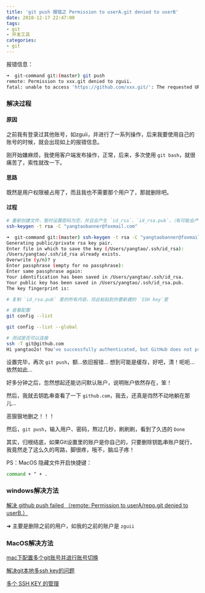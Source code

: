 ```yaml
---
title: 'git push 报错之 Permission to userA.git denied to userB'
date: 2018-12-17 22:47:00
tags:
- git
- 开发工具
categories:
- git
---
```


报错信息：
```bash
➜  git-command git:(master) git push
remote: Permission to xxx.git denied to zguii.
fatal: unable to access 'https://github.com/xxx.git/': The requested URL returned error: 403
```
<!--more-->
### 解决过程

#### 原因
之前我有登录过其他账号，如zguii，并进行了一系列操作，后来我要使用自己的账号的时候，就会出现如上的报错信息。

刚开始嫌麻烦，我使用客户端发布操作，正常，后来，多次使用 `git bash`，就很痛苦了，索性就改一下。 

#### 思路
既然是用户权限被占用了，而且我也不需要那个用户了，那就删除吧。

#### 过程

```bash
# 重新创建文件，暂时设置密码为空，并且会产生 `id_rsa`、`id_rsa.pub`，（有可能会产生 config ，但有可能是空文件）
ssh-keygen -t rsa -C "yangtaobanner@foxmail.com"

➜  git-command git:(master) ssh-keygen -t rsa -C "yangtaobanner@foxmail.com"
Generating public/private rsa key pair.
Enter file in which to save the key (/Users/yangtao/.ssh/id_rsa): 
/Users/yangtao/.ssh/id_rsa already exists.
Overwrite (y/n)? y
Enter passphrase (empty for no passphrase): 
Enter same passphrase again: 
Your identification has been saved in /Users/yangtao/.ssh/id_rsa.
Your public key has been saved in /Users/yangtao/.ssh/id_rsa.pub.
The key fingerprint is:

# 复制 `id_rsa.pub` 里的所有内容，将此粘贴到你要新建的 `SSH key`里

# 查看配置
git config --list

git config --list --global

# 测试是否可以连接
ssh -T git@github.com
Hi yangtao2o! You've successfully authenticated, but GitHub does not provide shell access.

```

设置完毕，再次 `git push`，额...依旧报错...
想到可能是缓存，好吧，清！呃呃...依然如此...

好多分钟之后，忽然想起还能访问默认账户，说明账户依然存在，笨！

然后，我就去钥匙串查看了一下 `github.com`，我去，还真是岿然不动地躺在那儿...

恶狠狠地删之！！！

然后，`git push`，输入用户、密码，熬过几秒，刷刷刷，看到了久违的 `Done`

其实，归根结底，如果Git设置里的账户是你自己的，只要删除钥匙串账户就行，我竟然走了这么久的弯路，脚很疼，哦不，脑瓜子疼！

PS：MacOS 隐藏文件开启快捷键：
```bash
command + ^ + .
```

### windows解决方法
[解决 github push failed （remote: Permission to userA/repo.git denied to userB.）](https://blog.csdn.net/klxh2009/article/details/76019742)

➜ 主要是删除之前的用户，如我的之前的账户是 `zguii`

### MacOS解决方法

[mac下配置多个git账号并进行账号切换](https://www.jianshu.com/p/6621c42ef112)

[解决git本地多ssh key的问题](https://www.jianshu.com/p/b29a3c275f68)

[多个 SSH KEY 的管理](https://www.zybuluo.com/yangfch3/note/172120)
